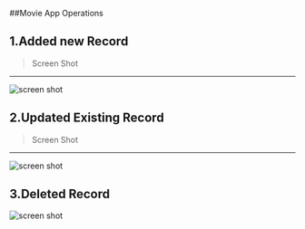 ##Movie App Operations

1.Added new Record
---
>Screen Shot
---
![screen shot](addedNewMovie.jpg)

2.Updated Existing Record
---
>Screen Shot
---
![screen shot](updatedMovieRow.jpg)

3.Deleted Record
---
![screen shot](deletedMovie.jpg)
